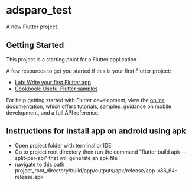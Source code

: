 # adsparo_test

A new Flutter project.

## Getting Started

This project is a starting point for a Flutter application.

A few resources to get you started if this is your first Flutter project:

- [Lab: Write your first Flutter app](https://docs.flutter.dev/get-started/codelab)
- [Cookbook: Useful Flutter samples](https://docs.flutter.dev/cookbook)

For help getting started with Flutter development, view the
[online documentation](https://docs.flutter.dev/), which offers tutorials,
samples, guidance on mobile development, and a full API reference.

## Instructions for install app on android using apk

- Open project folder with terminal or IDE
- Go to project root directory then run the command "flutter build apk --split-per-abi" that will generate an apk file
- navigate to this path project_root_directory/build/app/outputs/apk/release/app-x86_64-release.apk
